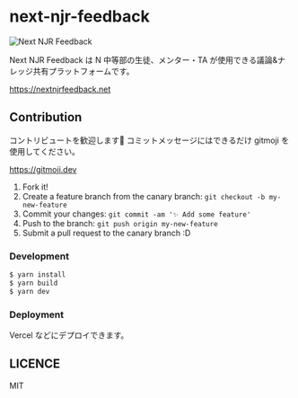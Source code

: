 # next-njr-feedback

![Next NJR Feedback](https://user-images.githubusercontent.com/91340399/212465713-bf074f3e-b4f7-4baa-a35d-97bf5f4340e8.png)

Next NJR Feedback は N 中等部の生徒、メンター・TA が使用できる議論&ナレッジ共有プラットフォームです。

https://nextnjrfeedback.net

## Contribution

コントリビュートを歓迎します🎉 コミットメッセージにはできるだけ gitmoji を使用してください。

https://gitmoji.dev

1. Fork it!
2. Create a feature branch from the canary branch: `git checkout -b my-new-feature`
3. Commit your changes: `git commit -am '✨ Add some feature'`
4. Push to the branch: `git push origin my-new-feature`
5. Submit a pull request to the canary branch :D

### Development

```bash
$ yarn install
$ yarn build
$ yarn dev
```

### Deployment

Vercel などにデプロイできます。

## LICENCE

MIT
